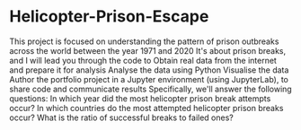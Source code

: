 # Helicopter-Prison-Escape
This project is focused on understanding the pattern of prison outbreaks across the world between the year 1971 and 2020
It's about prison breaks, and I will lead you through the code to
    Obtain real data from the internet and prepare it for analysis
    Analyse the data using Python
    Visualise the data
    Author the portfolio project in a Jupyter environment (using JupyterLab), to share code and communicate results
Specifically, we'll answer the following questions:
    In which year did the most helicopter prison break attempts occur?
    In which countries do the most attempted helicopter prison breaks occur?
    What is the ratio of successful breaks to failed ones?
